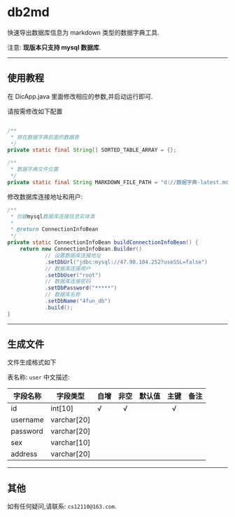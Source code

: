 # db2md

快速导出数据库信息为 markdown 类型的数据字典工具.

注意: **现版本只支持 mysql 数据库**.

---

## 使用教程

在 DicApp.java 里面修改相应的参数,并启动运行即可.


请按需修改如下配置

```java

/**
 * 排在数据字典前面的数据表
 */
private static final String[] SORTED_TABLE_ARRAY = {};

/**
 * 数据字典文件位置
 */
private static final String MARKDOWN_FILE_PATH = "d://数据字典-latest.md";
```

修改数据库连接地址和用户:

```java
/**
 * 创建mysql数据库连接信息实体类
 * 
 * @return ConnectionInfoBean
 */
private static ConnectionInfoBean buildConnectionInfoBean() {
	return new ConnectionInfoBean.Builder()
			// 设置数据库连接地址
			.setDbUrl("jdbc:mysql://47.98.104.252?useSSL=false")
			// 数据库连接用户
			.setDbUser("root")
			// 数据库连接密码
			.setDbPassword("*****")
			// 数据库名称
			.setDbName("4fun_db")
			.build();
}
```

---

## 生成文件

文件生成格式如下

表名称: `user`
中文描述:

| 字段名称 | 字段类型    | 自增 | 非空 | 默认值 | 主键 | 备注 |
| -------- | ----------- | ---- | :--: | ------ | :--: | ---- |
| id       | int[10]     | √    |  √   |        |  √   |      |
| username | varchar[20] |      |      |        |      |      |
| password | varchar[20] |      |      |        |      |      |
| sex      | varchar[10] |      |      |        |      |      |
| address  | varchar[20] |      |      |        |      |      |

---

## 其他

如有任何疑问,请联系: `cs12110@163.com`.
